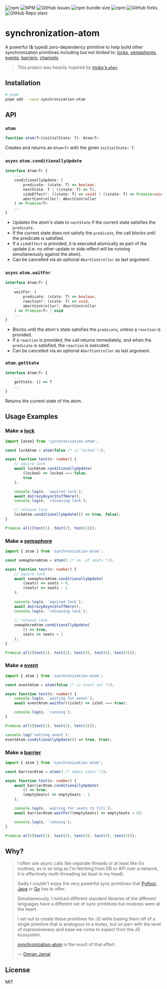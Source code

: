 ![npm](https://img.shields.io/npm/v/synchronization-atom)
![NPM](https://img.shields.io/npm/l/synchronization-atom)
![GitHub issues](https://img.shields.io/github/issues/omranjamal/synchronization-atom)
![npm bundle size](https://img.shields.io/bundlephobia/min/synchronization-atom)
![npm](https://img.shields.io/npm/dw/synchronization-atom)
![GitHub forks](https://img.shields.io/github/forks/omranjamal/synchronization-atom)
![GitHub Repo stars](https://img.shields.io/github/stars/omranjamal/synchronization-atom)


# synchronization-atom

A powerful (& typed) zero-dependency primitive to help build other synchronization primitives including but not limited to:
[locks][1],
[semaphores][2],
[events][3],
[barriers][4],
[channels][5]

> This project was heavily inspired by [mobx's `when`](https://mobx.js.org/reactions.html#when)

## Installation

```bash
# pnpm
pnpm add --save synchronization-atom
```

## API

### `atom`

```ts
function atom<T>(initialState: T): Atom<T>
```

Creates and returns an `Atom<T>` with the given `initialState: T`.

### `async` `atom.conditionallyUpdate`

```ts
interface Atom<T> {
    ...
    conditionallyUpdate: (
        predicate: (state: T) => boolean,
        nextState: T | ((state: T) => T),
        sideEffect?: ((state: T) => void) | ((state: T) => Promise<void>),
        abortController?: AbortController
    ) => Promise<T>
    ...
}
```

- Updates the atom's state to `nextState` if the 
  current state satisfies the `predicate`.
- If the current state
  does not satisfy the `predicate`, the call blocks until the
  predicate is satisfied.
- If a `sideEffect` is provided, it is executed atomically 
  as part of the update (i.e. no other update or side-effect will be running 
  simultaneously against the atom).
- Can be cancelled via an optional `AbortController` as last argument.

### `async` `atom.waitFor`

```ts
interface Atom<T> {
    ...
    waitFor: (
        predicate: (state: T) => boolean,
        reaction?: (state: T) => void,
        abortController?: AbortController
    ) => Promise<T> | void
    ...
}
```

- Blocks until the atom's state satisfies the `predicate`, unless a
`reaction` is provided.
- If a `reaction` is provided, the call returns
immediately,  and when the `predicate` is satisfied, the `reaction`
is executed.
- Can be cancelled via an optional `AbortController` as last argument.

### `atom.getState`

```ts
interface Atom<T> {
    ...
    getState: () => T
    ...
}
```

Returns the current state of the atom.

## Usage Examples

### Make a [lock][1]

```ts
import {atom} from 'synchronization-atom';

const lockAtom = atom(false /* is locked */);

async function test(n: number) {
    // aquire lock
    await lockAtom.conditionallyUpdate(
        (locked) => locked === false,
        true
    );

    console.log(n, `aquired lock`);
    await doCrazyAsyncStuffHere();
    console.log(n, `releasing lock`);

    // release lock
    lockAtom.conditionallyUpdate(() => true, false);
}

Promise.all([test(1), test(2), test(3)]);
```

### Make a [semaphore][2]

```ts
import { atom } from 'synchronization-atom';

const semaphoreAtom = atom(3 /* no. of seats */);

async function test(n: number) {
    // aquire lock
    await semaphoreAtom.conditionallyUpdate(
        (seats) => seats > 0,
        (seats) => seats - 1
    );
    
    console.log(n, `aquired lock`);
    await doCrazyAsyncStuffHere();
    console.log(n, `releasing lock`);
    
    // release lock
    semaphoreAtom.conditionallyUpdate(
        () => true,
        seats => seats + 1
    );
}

Promise.all([test(1), test(2), test(3), test(4), test(5)]);
```

### Make a [event][3]

```ts
import { atom } from 'synchronization-atom';

const eventAtom = atom(false /* is event set */);

async function test(n: number) {
    console.log(n, `waiting for event`);
    await eventAtom.waitFor((isSet) => isSet === true);

    console.log(n, `running`);
}

Promise.all([test(1), test(2), test(3)]);

console.log(`setting event`);
eventAtom.conditionallyUpdate(() => true, true);
```

### Make a [barrier][4]

```ts
import { atom } from 'synchronization-atom';

const barrierAtom = atom(3 /* empty seats */);

async function test(n: number) {
    await barrierAtom.conditionallyUpdate(
        () => true,
        (emptySeats) => emptySeats - 1
    );

    console.log(n, `waiting for seats to fill`);
    await barrierAtom.waitFor((emptySeats) => emptySeats < 0);

    console.log(n, `running`);
}

Promise.all([test(1), test(2), test(3), test(4), test(5)]);
```

## Why?

> I often use async calls like separate threads or at least like
> Go routines, as in as long as I'm fetching from DB or API over
> a network, it is effectively multi-threading (at least in my head).
> 
> Sadly I couldn't enjoy the very powerful sync primitives that
> [Python](https://docs.python.org/3/library/asyncio-sync.html),
> [Java](https://docs.oracle.com/javase/8/docs/api/java/util/concurrent/package-summary.html)
> or [Go](https://pkg.go.dev/sync) has to offer.
> 
> Simultaneously, I noticed different standard libraries of the different
> languages have a different set of sync primitives but mutexes were
> at the heart.
> 
> I set out to create these primitives for JS while basing them off
> of a single primitive that is analogous to a mutex, but on parr
> with the level of expressiveness and ease we come to expect from
> the JS ecosystem.
> 
> [synchronization-atom](https://www.npmjs.com/package/synchronization-atom) is the result of that effort.
> 
> — [Omran Jamal](https://omranjamal.me)

## License
MIT

[1]: https://pkg.go.dev/sync#Mutex
[2]: https://docs.oracle.com/javase/8/docs/api/?java/util/concurrent/Semaphore.html
[3]: https://docs.python.org/3/library/threading.html#event-objects
[4]: https://docs.python.org/3/library/threading.html#barrier-objects
[5]: https://gobyexample.com/channels
